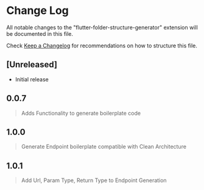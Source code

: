 # Change Log

All notable changes to the "flutter-folder-structure-generator" extension will be documented in this file.

Check [Keep a Changelog](http://keepachangelog.com/) for recommendations on how to structure this file.

## [Unreleased]

- Initial release

## 0.0.7

> Adds Functionality to generate boilerplate code

## 1.0.0

> Generate Endpoint boilerplate compatible with Clean Architecture

## 1.0.1

> Add Url, Param Type, Return Type to Endpoint Generation
